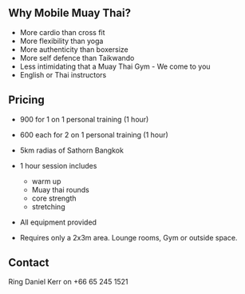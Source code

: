 
## Why Mobile Muay Thai?
- More cardio than cross fit
- More flexibility than yoga
- More authenticity than boxersize
- More self defence than Taikwando
- Less intimidating that a Muay Thai Gym - We come to you 
- English or Thai instructors

## Pricing

- 900 for 1 on 1 personal training (1 hour)
- 600 each for 2 on 1 personal training (1 hour)

- 5km radias of Sathorn Bangkok
- 1 hour session includes
   - warm up
   - Muay thai rounds
   - core strength
   - stretching
- All equipment provided
- Requires only a 2x3m area. Lounge rooms, Gym or outside space.

## Contact

Ring Daniel Kerr on +66 65 245 1521

